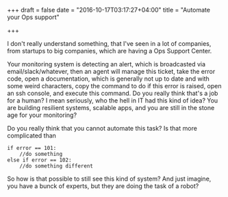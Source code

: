 +++
draft = false
date = "2016-10-17T03:17:27+04:00"
title = "Automate your Ops support"

+++

I don't really understand something, that I've seen in a lot of companies, from startups to big companies, which are having a Ops Support Center.

Your monitoring system is detecting an alert, which is broadcasted via email/slack/whatever, then an agent will manage this ticket, take the error code, open a documentation, which is generally not up to date and with some weird characters, copy the command to do if this error is raised, open an ssh console, and execute this command. Do you really think that's a job for a human? I mean seriously, who the hell in IT had this kind of idea? You are building resilient systems, scalable apps, and you are still in the stone age for your monitoring?

Do you really think that you cannot automate this task? Is that more complicated than

```
if error == 101:
    //do something
else if error == 102:
    //do something different
```

So how is that possible to still see this kind of system? And just imagine, you have a bunck of experts, but they are doing the task of a robot?
